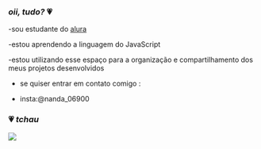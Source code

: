 ### _oii, tudo?_ 💗

-sou estudante do [alura](https://www.alura.com.br)

-estou aprendendo a linguagem do JavaScript

-estou utilizando esse espaço para a organização e compartilhamento dos meus projetos desenvolvidos

- se quiser entrar em contato comigo :

- insta:@nanda_06900

### 💗 _tchau_


![](https://media1.tenor.com/m/oOkurEfH_GEAAAAd/van-gogh.gif)
